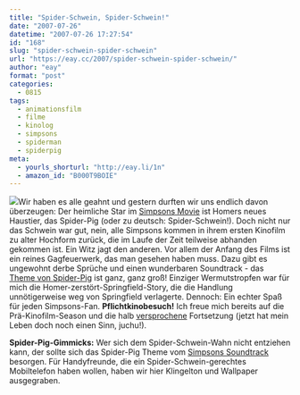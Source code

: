 ```yaml
---
title: "Spider-Schwein, Spider-Schwein!"
date: "2007-07-26"
datetime: "2007-07-26 17:27:54"
id: "168"
slug: "spider-schwein-spider-schwein"
url: "https://eay.cc/2007/spider-schwein-spider-schwein/"
author: "eay"
format: "post"
categories:
  - 0815
tags:
  - animationsfilm
  - filme
  - kinolog
  - simpsons
  - spiderman
  - spiderpig
meta:
  - yourls_shorturl: "http://eay.li/1n"
  - amazon_id: "B000T9BOIE"
---
```


![](/uploads/2007/simpsons.jpg)Wir haben es alle geahnt und gestern durften wir uns endlich davon überzeugen: Der heimliche Star im [Simpsons Movie](http://www.imdb.com/title/tt0462538/) ist Homers neues Haustier, das Spider-Pig (oder zu deutsch: Spider-Schwein!). Doch nicht nur das Schwein war gut, nein, alle Simpsons kommen in ihrem ersten Kinofilm zu alter Hochform zurück, die im Laufe der Zeit teilweise abhanden gekommen ist. Ein Witz jagt den anderen. Vor allem der Anfang des Films ist ein reines Gagfeuerwerk, das man gesehen haben muss. Dazu gibt es ungewohnt derbe Sprüche und einen wunderbaren Soundtrack - das [Theme von Spider-Pig](http://www.youtube.com/watch?v=EZEd3zsQgg4) ist ganz, ganz groß! Einziger Wermutstropfen war für mich die Homer-zerstört-Springfield-Story, die die Handlung unnötigerweise weg von Springfield verlagerte. Dennoch: Ein echter Spaß für jeden Simpsons-Fan. **Pflichtkinobesuch!** Ich freue mich bereits auf die Prä-Kinofilm-Season und die halb [versprochene](http://tv.popcrunch.com/maggie-simpson-utters-first-words-in-the-simpsons-movie/) Fortsetzung (jetzt hat mein Leben doch noch einen Sinn, juchu!).

**Spider-Pig-Gimmicks:** Wer sich dem Spider-Schwein-Wahn nicht entziehen kann, der sollte sich das Spider-Pig Theme vom [Simpsons Soundtrack](http://www.amazon.de/exec/obidos/ASIN/B000T9BOIE/eayznet-21) besorgen. Für Handyfreunde, die ein Spider-Schwein-gerechtes Mobiltelefon haben wollen, haben wir hier Klingelton und Wallpaper ausgegraben.
